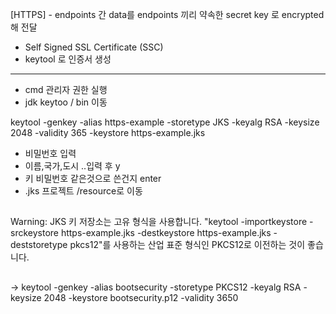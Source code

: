 [HTTPS] - endpoints 간 data를 endpoints 끼리 약속한 secret key 로 encrypted해 전달

- Self Signed SSL Certificate (SSC)
- keytool 로 인증서 생성 


---

- cmd 관리자 권한 실행
- jdk keytoo / bin 이동

keytool -genkey -alias https-example -storetype JKS -keyalg RSA -keysize 2048 -validity 365 -keystore https-example.jks

- 비밀번호 입력
- 이름,국가,도시 ..입력 후 y
- 키 비밀번호 같은것으로 쓴건지 enter
- .jks 프로젝트 /resource로 이동

##
Warning:
JKS 키 저장소는 고유 형식을 사용합니다. 
"keytool -importkeystore -srckeystore https-example.jks -destkeystore https-example.jks -deststoretype pkcs12"를 사용하는 산업 표준 형식인 PKCS12로 이전하는 것이 좋습니다.

##
-> keytool -genkey -alias bootsecurity -storetype PKCS12 -keyalg RSA -keysize 2048 -keystore bootsecurity.p12 -validity 3650
